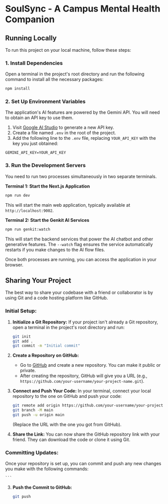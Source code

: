 # SoulSync - A Campus Mental Health Companion

## Running Locally

To run this project on your local machine, follow these steps:

### 1. Install Dependencies

Open a terminal in the project's root directory and run the following command to install all the necessary packages:

```bash
npm install
```

### 2. Set Up Environment Variables

The application's AI features are powered by the Gemini API. You will need to obtain an API key to use them.

1.  Visit [Google AI Studio](https://aistudio.google.com/app/apikey) to generate a new API key.
2.  Create a file named `.env` in the root of the project.
3.  Add the following line to the `.env` file, replacing `YOUR_API_KEY` with the key you just obtained:

```
GEMINI_API_KEY=YOUR_API_KEY
```

### 3. Run the Development Servers

You need to run two processes simultaneously in two separate terminals.

**Terminal 1: Start the Next.js Application**

```bash
npm run dev
```

This will start the main web application, typically available at `http://localhost:9002`.

**Terminal 2: Start the Genkit AI Services**

```bash
npm run genkit:watch
```

This will start the backend services that power the AI chatbot and other generative features. The `--watch` flag ensures the service automatically restarts if you make changes to the AI flow files.

Once both processes are running, you can access the application in your browser.

## Sharing Your Project

The best way to share your codebase with a friend or collaborator is by using Git and a code hosting platform like GitHub.

### Initial Setup:

1.  **Initialize a Git Repository:**
    If your project isn't already a Git repository, open a terminal in the project's root directory and run:
    ```bash
    git init
    git add .
    git commit -m "Initial commit"
    ```

2.  **Create a Repository on GitHub:**
    *   Go to [GitHub](https://github.com) and create a new repository. You can make it public or private.
    *   After creating the repository, GitHub will give you a URL (e.g., `https://github.com/your-username/your-project-name.git`).

3.  **Connect and Push Your Code:**
    In your terminal, connect your local repository to the one on GitHub and push your code:
    ```bash
    git remote add origin https://github.com/your-username/your-project-name.git
    git branch -M main
    git push -u origin main
    ```
    (Replace the URL with the one you got from GitHub).

4.  **Share the Link:**
    You can now share the GitHub repository link with your friend. They can download the code or clone it using Git.

### Committing Updates:

Once your repository is set up, you can commit and push any new changes you make with the following commands:


    ```

3.  **Push the Commit to GitHub:**
    ```bash
    git push
    ```
